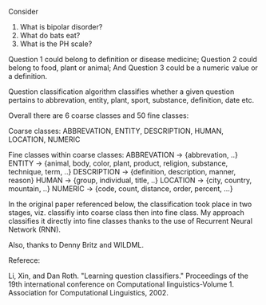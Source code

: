 Consider 

1. What is bipolar disorder? 
2. What do bats eat? 
3. What is the PH scale? 

Question 1 could belong to definition or disease medicine; 
Question 2 could belong to food, plant or animal; 
And Question 3 could be a numeric value or a definition. 

Question classification algorithm classifies whether a given question pertains to abbrevation, 
entity, plant, sport, substance, definition, date etc.

Overall there are 6 coarse classes and 50 fine classes:

Coarse classes:			ABBREVATION, ENTITY,  DESCRIPTION, HUMAN, LOCATION, NUMERIC

Fine classes within coarse classes:
ABBREVATION -> {abbrevation, ..}
ENTITY -> {animal, body, color, plant, product, religion, substance, technique, term, ..}
DESCRIPTION -> {definition, description, manner, reason}
HUMAN -> {group, individual, title, ..}
LOCATION -> {city, country, mountain, ..}
NUMERIC -> {code, count, distance, order, percent, ...}

In the original paper referenced below, the classification took place in two stages, viz. 
classifiy into coarse class then into fine class. My approach classifies it directly into
fine classes thanks to the use of Recurrent Neural Network (RNN).

Also, thanks to Denny Britz and WILDML.

Referece:

Li, Xin, and Dan Roth. "Learning question classifiers." Proceedings of the 19th international conference on Computational linguistics-Volume 1. Association for Computational Linguistics, 2002.